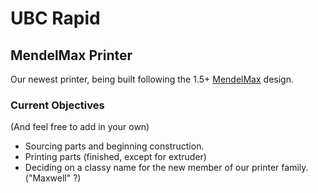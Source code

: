 UBC Rapid
=========

MendelMax Printer
-----------------

Our newest printer, being built following the 1.5+ [MendelMax](http://mendelmax.com/tikiwiki/tiki-index.php?page=MendelMax) design.

### Current Objectives

(And feel free to add in your own)

* Sourcing parts and beginning construction.
* Printing parts (finished, except for extruder)
* Deciding on a classy name for the new member of our printer family. ("Maxwell" ?)